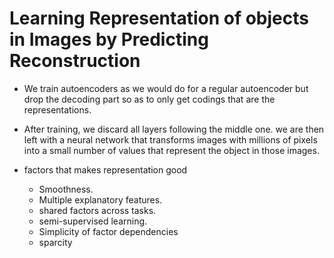 # Learning Representation of objects in Images by Predicting Reconstruction

- We train autoencoders as we would do for a regular autoencoder but drop the decoding part so as to only get codings that are the representations.

- After training, we discard all layers following the middle one. we are then left with a neural network that transforms images with millions of pixels into a small number of values that represent the object in those images.

- factors that makes representation good
  - Smoothness.
  - Multiple explanatory features.
  - shared factors across tasks.
  - semi-supervised learning.
  - Simplicity of factor dependencies
  - sparcity
